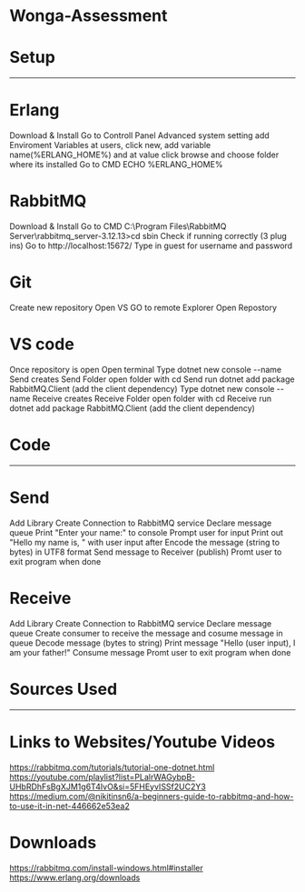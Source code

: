 # Wonga-Assessment

#         Setup           #
---------------------------

# Erlang
Download & Install
Go to Controll Panel 
    Advanced system setting 
        add Enviroment Variables
            at users, click new, add variable name(%ERLANG_HOME%) and at value click browse and choose folder where its installed
Go to CMD
    ECHO %ERLANG_HOME%

# RabbitMQ
Download & Install
Go to CMD
    C:\Program Files\RabbitMQ Server\rabbitmq_server-3.12.13>cd sbin
    Check if running correctly (3 plug ins)
Go to http://localhost:15672/
    Type in guest for username and password

# Git
Create new repository
Open VS
GO to remote Explorer 
Open Repostory 

# VS code
Once repository is open
Open terminal 
    Type dotnet new console --name Send
        creates Send Folder
        open folder with cd Send
        run dotnet add package RabbitMQ.Client (add the client dependency)
    Type dotnet new console --name Receive
        creates Receive Folder
        open folder with cd Receive
        run dotnet add package RabbitMQ.Client (add the client dependency)


#         Code          #
-------------------------
 
# Send 
Add Library
Create Connection to RabbitMQ service
Declare message queue
    Print "Enter your name:" to console
        Prompt user for input
    Print out "Hello my name is, " with user input after
        Encode the message (string to bytes) in UTF8 format
Send message to Receiver (publish)
Promt user to exit program when done 


# Receive
Add Library
Create Connection to RabbitMQ service
Declare message queue
Create consumer to receive the message and cosume message in queue
    Decode message (bytes to string)
Print message "Hello (user input), I am your father!"
Consume message 
Promt user to exit program when done 


#         Sources Used         #
--------------------------------

# Links to Websites/Youtube Videos

https://rabbitmq.com/tutorials/tutorial-one-dotnet.html
https://youtube.com/playlist?list=PLalrWAGybpB-UHbRDhFsBgXJM1g6T4IvO&si=5FHEyvISSf2UC2Y3
https://medium.com/@nikitinsn6/a-beginners-guide-to-rabbitmq-and-how-to-use-it-in-net-446662e53ea2

# Downloads

https://rabbitmq.com/install-windows.html#installer
https://www.erlang.org/downloads

